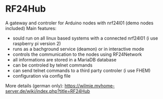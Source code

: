 # RF24Hub
A gateway and controler for Arduino nodes with nrf24l01 (demo nodes included)
Main features:
 - sould run on all linux based systems with a connected nrf24l01 (i use raspberry pi version 2)
 - runs as a bachground service (deamon) or in interactive mode
 - controls the communication to the nodes using RF24Network
 - all informations are stored in a MariaDB database
 - can be controled by telnet commands
 - can send telnet commands to a third party controler (i use FHEM)
 - configuration via config file

More details (german only): https://wilmie.myhome-server.de/wiki/index.php?title=RF24Hub

